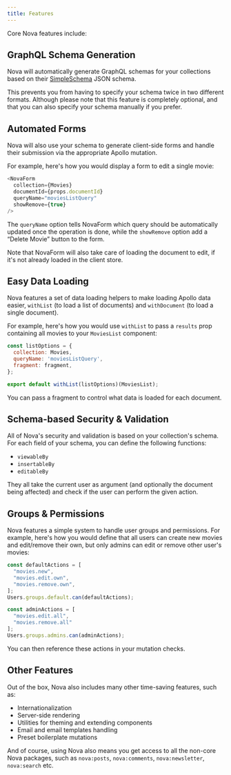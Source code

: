 ```yaml
---
title: Features
---
```


Core Nova features include:

<h2 id="schema-generation">GraphQL Schema Generation</h2>

Nova will automatically generate GraphQL schemas for your collections based on their [SimpleSchema](https://github.com/aldeed/meteor-simple-schema) JSON schema. 

This prevents you from having to specify your schema twice in two different formats. Although please note that this feature is completely optional, and that you can also specify your schema manually if you prefer. 

<h2 id="automated-forms">Automated Forms</h2>

Nova will also use your schema to generate client-side forms and handle their submission via the appropriate Apollo mutation. 

For example, here's how you would display a form to edit a single movie:

```js
<NovaForm 
  collection={Movies} 
  documentId={props.documentId}
  queryName="moviesListQuery"
  showRemove={true}
/>
```

The `queryName` option tells NovaForm which query should be automatically updated once the operation is done, while the `showRemove` option add a “Delete Movie” button to the form. 

Note that NovaForm will also take care of loading the document to edit, if it's not already loaded in the client store. 

<h2 id="data-loading">Easy Data Loading</h2>

Nova features a set of data loading helpers to make loading Apollo data easier, `withList` (to load a list of documents) and `withDocument` (to load a single document). 

For example, here's how you would use `withList` to pass a `results` prop containing all movies to your `MoviesList` component:

```js
const listOptions = {
  collection: Movies,
  queryName: 'moviesListQuery',
  fragment: fragment,
};

export default withList(listOptions)(MoviesList);
```

You can pass a fragment to control what data is loaded for each document.

<h2 id="security-validation">Schema-based Security & Validation</h2>

All of Nova's security and validation is based on your collection's schema. For each field of your schema, you can define the following functions:

- `viewableBy`
- `insertableBy`
- `editableBy`

They all take the current user as argument (and optionally the document being affected) and check if the user can perform the given action. 

<h2 id="groups-permissions">Groups & Permissions</h2>

Nova features a simple system to handle user groups and permissions. For example, here's how you would define that all users can create new movies and edit/remove their own, but only admins can edit or remove other user's movies:

```js
const defaultActions = [
  "movies.new",
  "movies.edit.own",
  "movies.remove.own",
];
Users.groups.default.can(defaultActions);

const adminActions = [
  "movies.edit.all",
  "movies.remove.all"
];
Users.groups.admins.can(adminActions);
```

You can then reference these actions in your mutation checks. 

<h2 id="other-features">Other Features</h2>

Out of the box, Nova also includes many other time-saving features, such as:

- Internationalization
- Server-side rendering
- Utilities for theming and extending components
- Email and email templates handling
- Preset boilerplate mutations

And of course, using Nova also means you get access to all the non-core Nova packages, such as `nova:posts`, `nova:comments`, `nova:newsletter`, `nova:search` etc.
